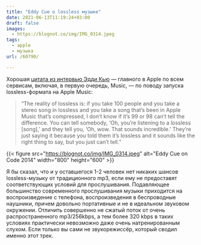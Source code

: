 ```yaml
---
title: "Eddy Cue о lossless музыке"
date: 2021-06-13T11:19:24+03:00
draft: false
images:
  - https://blognot.co/img/IMG_0314.jpeg
tags:
  - apple
  - музыка
url: /60790/

---
```

Хорошая [цитата из интервью Эдди Кью](https://mgs.blog/eddy-cues-honesty-on-apple-music-lossless-551ef1cb0c3c) — главного в Apple по всем сервисам, включая, в первую очередь, Music, — по поводу запуска lossless-формата на Apple Music:
> “The reality of lossless is: if you take 100 people and you take a stereo song in lossless and you take a song that’s been in Apple Music that’s compressed, I don’t know if it’s 99 or 98 can’t tell the difference. You can tell somebody, ‘Oh, you’re listening to a lossless [song],’ and they tell you, ‘Oh, wow. That sounds incredible.’ They’re just saying it because you told them it’s lossless and it sounds like the right thing to say, but you just can’t tell.”

{{< figure src="https://blognot.co/img/IMG_0314.jpeg" alt="Eddy Cue on Code 2014" width="800" height="600" >}}

Я бы сказал, что и у оставшегося 1-2 человек нет никаких шансов lossless-музыку от традиционного mp3, если ему не предоставят соответствующих условий для прослушивания. Подавляющее большинство современного прослушивания музыки приходится на воспроизведение с телефона, воспроизведения в беспроводные наушники, причем довольно портативные и не в идеальном звуковом окружении. Отличить совершенно не сжатый поток от очень распространенного mp3/256kbps, а тем более 320 kbps в таких условиях практически невозможно даже очень натренированным слухом. Если только вы сами не звукорежиссёр, который сводил именно этот трек.
